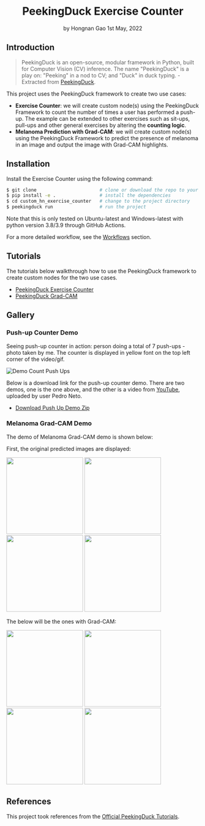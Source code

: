 <div align="center">
<h1>PeekingDuck Exercise Counter</a></h1>
by Hongnan Gao
1st May, 2022
<br>
</div>

## Introduction

> PeekingDuck is an open-source, modular framework in Python, built for Computer Vision (CV) inference. The name "PeekingDuck" is a play on: "Peeking" in a nod to CV; and "Duck" in duck typing. - Extracted from [PeekingDuck](https://github.com/aimakerspace/PeekingDuck).

This project uses the PeekingDuck framework to create two use cases:

- **Exercise Counter**: we will create custom node(s) using the PeekingDuck Framework to count the number of times a user has performed a push-up. The example can be extended to other exercises such as sit-ups, pull-ups and other general exercises by altering the **counting logic**.
- **Melanoma Prediction with Grad-CAM**: we will create custom node(s) using the PeekingDuck Framework to predict the presence of melanoma in an image and output the image with Grad-CAM highlights.

## Installation

Install the Exercise Counter using the following command:

```bash
$ git clone                       # clone or download the repo to your working dir
$ pip install -e .                # install the dependencies
$ cd custom_hn_exercise_counter   # change to the project directory
$ peekingduck run                 # run the project
```

Note that this is only tested on Ubuntu-latest and Windows-latest with python version 3.8/3.9 through GitHub Actions.

For a more detailed workflow, see the [Workflows](https://reighns92.github.io/PeekingDuck-projects/workflows/) section.

## Tutorials

The tutorials below walkthrough how to use the PeekingDuck framework to create custom nodes for the two use cases.

- [PeekingDuck Exercise Counter](https://reighns92.github.io/PeekingDuck-projects/exercise_counter/)
- [PeekingDuck Grad-CAM](https://reighns92.github.io/PeekingDuck-projects/melanoma_gradcam/)

## Gallery

### Push-up Counter Demo

Seeing push-up counter in action: person doing a total of $7$ push-ups - photo taken by me. The counter is displayed in yellow font on the top left corner of the video/gif.
 
  ![Demo Count Push Ups](https://storage.googleapis.com/reighns/peekingduck/videos/seven_push_ups_by_jun_demo_gif.gif)

Below is a download link for the push-up counter demo. There are two demos, one is the one above, and the other is a video from [YouTube](https://www.youtube.com/watch?v=1D_HvjxB3Ps), uploaded by user Pedro Neto.

- [Download Push Up Demo Zip](https://storage.googleapis.com/reighns/peekingduck/videos/push_ups_demo_zip.zip)


### Melanoma Grad-CAM Demo

The demo of Melanoma Grad-CAM demo is shown below:

First, the original predicted images are displayed:

<p float="left">
  <img src="https://storage.googleapis.com/reighns/peekingduck/images/melanoma_gradcam/ISIC_0074311_220515_171934.jpg" width="200" />
  <img src="https://storage.googleapis.com/reighns/peekingduck/images/melanoma_gradcam/ISIC_0076262_220515_171935.jpg" width="200" /> 
  <img src="https://storage.googleapis.com/reighns/peekingduck/images/melanoma_gradcam/ISIC_0098198_220515_171936.jpg" width="200" />
  <img src="https://storage.googleapis.com/reighns/peekingduck/images/melanoma_gradcam/ISIC_0100550_220515_171938.jpg" width="200" />
</p>

The below will be the ones with Grad-CAM:

<p float="left">
  <img src="https://storage.googleapis.com/reighns/peekingduck/images/melanoma_gradcam/ISIC_0074311.jpg" width="200" />
  <img src="https://storage.googleapis.com/reighns/peekingduck/images/melanoma_gradcam/ISIC_0076262.jpg" width="200" /> 
  <img src="https://storage.googleapis.com/reighns/peekingduck/images/melanoma_gradcam/ISIC_0098198.jpg" width="200" />
  <img src="https://storage.googleapis.com/reighns/peekingduck/images/melanoma_gradcam/ISIC_0100550.jpg" width="200" />
</p>


## References

This project took references from the [Official PeekingDuck Tutorials](https://peekingduck.readthedocs.io/en/stable/).